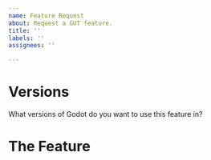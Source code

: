 ```yaml
---
name: Feature Request
about: Request a GUT feature.
title: ''
labels: ''
assignees: ''

---
```


# Versions
What versions of Godot do you want to use this feature in?


# The Feature

